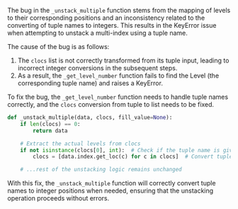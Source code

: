 The bug in the `_unstack_multiple` function stems from the mapping of levels to their corresponding positions and an inconsistency related to the converting of tuple names to integers. This results in the KeyError issue when attempting to unstack a multi-index using a tuple name.

The cause of the bug is as follows:
1. The `clocs` list is not correctly transformed from its tuple input, leading to incorrect integer conversions in the subsequent steps.
2. As a result, the `_get_level_number` function fails to find the Level (the corresponding tuple name) and raises a KeyError.

To fix the bug, the `_get_level_number` function needs to handle tuple names correctly, and the `clocs` conversion from tuple to list needs to be fixed.

```python
def _unstack_multiple(data, clocs, fill_value=None):
    if len(clocs) == 0:
        return data

    # Extract the actual levels from clocs
    if not isinstance(clocs[0], int):  # Check if the tuple name is given
        clocs = [data.index.get_loc(c) for c in clocs]  # Convert tuple names to integer positions

    # ...rest of the unstacking logic remains unchanged
```

With this fix, the `_unstack_multiple` function will correctly convert tuple names to integer positions when needed, ensuring that the unstacking operation proceeds without errors.